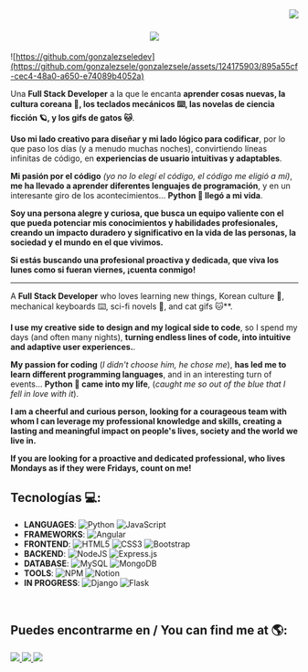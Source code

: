 
<img align="right" src="https://visitcount.itsvg.in/api?id=gonzalezseledev&icon=0&color=6" />

<h1 align="center">
    <img src="https://readme-typing-svg.herokuapp.com/?font=Poppins&color=9379C2&size=35&weight=700&center=true&vCenter=true&width=500&height=70&duration=4000&lines=¡Hola!+👋;+soy+SELENE+GONZALEZ;" />
</h1>

![https://github.com/gonzalezseledev](https://github.com/gonzalezsele/gonzalezsele/assets/124175903/895a55cf-cec4-48a0-a650-e74089b4052a)

Una **Full Stack Developer** a la que le encanta **aprender cosas nuevas, la cultura coreana 🌺, los teclados mecánicos ⌨️, las novelas de ciencia ficción 🪐, y los gifs de gatos 🐱**.

**Uso mi lado creativo para diseñar y mi lado lógico para codificar**, por lo que paso los días (y a menudo muchas noches), convirtiendo líneas infinitas de código, en **experiencias de usuario intuitivas y adaptables**.

**Mi pasión por el código** *(yo no lo elegí el código, el código me eligió a mí)*, **me ha llevado a aprender diferentes lenguajes de programación**, y en un interesante giro de los acontecimientos... **Python 🐍 llegó a mi vida**.

**Soy una persona alegre y curiosa, que busca un equipo valiente con el que pueda potenciar mis conocimientos y habilidades profesionales, creando un impacto duradero y significativo en la vida de las personas, la sociedad y el mundo en el que vivimos.**

**Si estás buscando una profesional proactiva y dedicada, que viva los lunes como si fueran viernes, ¡cuenta conmigo!**

---

A **Full Stack Developer** who loves learning new things, Korean culture 🌺, mechanical keyboards ⌨️, sci-fi novels 🌺, and cat gifs 🐱**.

**I use my creative side to design and my logical side to code**, so I spend my days (and often many nights), **turning endless lines of code, into intuitive and adaptive user experiences.**.

**My passion for coding** (*I didn't choose him, he chose me*), **has led me to learn different programming languages**,  and in an interesting turn of events...  **Python 🐍 came into my life**, (*caught me so out of the blue that I fell in love with it*).

**I am a cheerful and curious person, looking for a courageous team with whom I can leverage my professional knowledge and skills, creating a lasting and meaningful impact on people's lives, society and the world we live in.**

**If you are looking for a proactive and dedicated professional, who lives Mondays as if they were Fridays, count on me!**
</br>

<!-- BEGIN PROJECTS-CARDS

## Proyectos Destacados 👩🏻‍💻:

[![5 things I wish I knew before studying Computer Science](https://ytcards.demolab.com/?id=Wjj21p3tvcg&title=5+things+I+wish+I+knew+before+studying+Computer+Science&lang=en&timestamp=1636628400&background_color=%230d1117&title_color=%23ffffff&stats_color=%23dedede&max_title_lines=1&width=250&border_radius=5&duration=436 "5 things I wish I knew before studying Computer Science")](https://youtu.be/Wjj21p3tvcg?si=b7QYksN87h0wsGpQ)
[![Tips and advice for Computer Science students](https://ytcards.demolab.com/?id=UItfbdI0oNc&title=Tips+and+advice+for+Computer+Science+students&lang=en&timestamp=1638183600&background_color=%230d1117&title_color=%23ffffff&stats_color=%23dedede&max_title_lines=1&width=250&border_radius=5&duration=380 "Tips and advice for Computer Science students")](https://youtu.be/UItfbdI0oNc?si=mjrsewEwBdhtvzDX)
[![My Computer Science degree in 13 minutes](https://ytcards.demolab.com/?id=Dd_4zfmY-aA&title=My+Computer+Science+degree+in+13+minutes&lang=en&timestamp=1693396800&background_color=%230d1117&title_color=%23ffffff&stats_color=%23dedede&max_title_lines=1&width=250&border_radius=5&duration=786 "My Computer Science degree in 13 minutes")](https://youtu.be/Dd_4zfmY-aA?si=1AhwiUIamfs6clV3)
[![How I would learn to code (if I could start over)](https://ytcards.demolab.com/?id=kS03mP7p0ts&title=How+I+would+learn+to+code+(+if+I+could+start+over+)&lang=en&timestamp=1698663600&background_color=%230d1117&title_color=%23ffffff&stats_color=%23dedede&max_title_lines=1&width=250&border_radius=5&duration=695 "How I would learn to code (if I could start over)")](https://youtu.be/kS03mP7p0ts?si=7UXbigeHmyTVGP60)

END PROJECTS-CARDS -->

## Tecnologías 💻:

- **LANGUAGES**: ![Python](https://img.shields.io/badge/python-5865F2?style=for-the-badge&logo=python&logoColor=white&labelColor=101010)  ![JavaScript](https://img.shields.io/badge/javascript-F7DF1E?style=for-the-badge&logo=javascript&logoColor=white&labelColor=101010)
- **FRAMEWORKS**: ![Angular](https://img.shields.io/badge/angular-%23DD0031.svg?style=for-the-badge&logo=angular&logoColor=white&labelColor=101010)
- **FRONTEND**: ![HTML5](https://img.shields.io/badge/html5-%23E34F26.svg?style=for-the-badge&logo=html5&logoColor=white&labelColor=101010) ![CSS3](https://img.shields.io/badge/css3-%231572B6.svg?style=for-the-badge&logo=css3&logoColor=white&labelColor=101010) ![Bootstrap](https://img.shields.io/badge/bootstrap-%238511FA.svg?style=for-the-badge&logo=bootstrap&logoColor=white&labelColor=101010)
- **BACKEND**: ![NodeJS](https://img.shields.io/badge/node.js-6DA55F?style=for-the-badge&logo=node.js&logoColor=white&labelColor=101010) ![Express.js](https://img.shields.io/badge/express.js-%23404d59.svg?style=for-the-badge&logo=express&logoColor=white&labelColor=101010)
- **DATABASE**: ![MySQL](https://img.shields.io/badge/mysql-4479A1.svg?style=for-the-badge&logo=mysql&logoColor=white&labelColor=101010) ![MongoDB](https://img.shields.io/badge/MongoDB-%234ea94b.svg?style=for-the-badge&logo=mongodb&logoColor=white&labelColor=101010)
- **TOOLS**: ![NPM](https://img.shields.io/badge/NPM-%23CB3837.svg?style=for-the-badge&logo=npm&logoColor=white&labelColor=101010) ![Notion](https://img.shields.io/badge/Notion-%23000000.svg?style=for-the-badge&logo=notion&logoColor=white&labelColor=101010)
- **IN PROGRESS**: ![Django](https://img.shields.io/badge/django-%23092E20.svg?style=for-the-badge&logo=django&logoColor=white&labelColor=101010) ![Flask](https://img.shields.io/badge/flask-%23404d59.svg?style=for-the-badge&logo=flask&logoColor=white&labelColor=101010) 
</br>

<!-- 

# Extra

- Soy cofundadora de las iniciativas literarias [MayoScifi](https://twitter.com/mayoscifi)🚀 & [YoLeoCorea](https://www.instagram.com/yoleocorea/) 🇰🇷
- En ocasiones salgo de mi cueva y recomiendo libros en [Territorio Fantástico](http://territoriofantastico)😀

---

- I am co-founder of the literary initiatives <a href="https://twitter.com/mayoscifi">MayoScifi</a> 🚀 & <a href="https://www.instagram.com/yoleocorea/">YoLeoCorea </a> 🇰🇷
- Sometimes I come out of my cave and recommend books at <a href="http://territoriofantastico.com">Fantastic Territory</a> 😀

-->

## Puedes encontrarme en / You can find me at 🌎: 

<div align="left"> 
  <a href="mailto:gonzalezseledev@gmail.com">
    <img src="https://img.shields.io/badge/Gmail-333333?style=for-the-badge&logo=gmail&logoColor=red" />
  </a>
  <a href="https://linkedin.com/in/gonzalezseledev" target="_blank">
    <img src="https://img.shields.io/badge/LinkedIn-0077B5?style=for-the-badge&logo=linkedin&logoColor=white" target="_blank" />
  </a>
  <a href="https://gonzalezseledev.github.io/portfolio/home.html" target="_blank">
     <img src="https://img.shields.io/badge/Portfolio-FF5722?style=for-the-badge&logo=todoist&logoColor=white" target="_blank" /> <!-- sqlite, safari, google-chrome are other good icon options -->
  </a>
</div>
